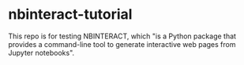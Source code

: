 # nbinteract-tutorial
This repo is for testing NBINTERACT, which "is a Python package that provides a command-line tool to generate interactive web pages from Jupyter notebooks".

